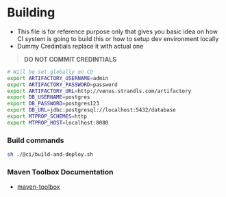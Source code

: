 # Building

- This file is for reference purpose only that gives you basic idea on how CI system is going to build this or how to setup dev environment locally
- Dummy Credintials replace it with actual one

> **DO NOT COMMIT CREDINTIALS**

```sh
# Will be set globally on CD
export ARTIFACTORY_USERNAME=admin
export ARTIFACTORY_PASSWORD=password
export ARTIFACTORY_URL=http://venus.strandls.com/artifactory
export DB_USERNAME=postgres
export DB_PASSWORD=postgres123
export DB_URL=jdbc:postgresql://localhost:5432/database
export MTPROP_SCHEMES=http
export MTPROP_HOST=localhost:8080
```

### Build commands

```sh
sh ./@ci/build-and-deploy.sh
```

### Maven Toolbox Documentation

- [maven-toolbox](https://github.com/harshzalavadiya/maven-toolbox/blob/master/README.md)
